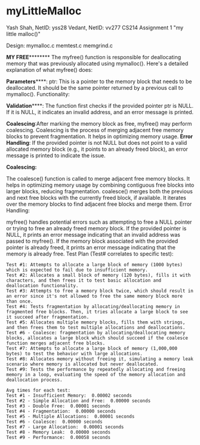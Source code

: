 # myLittleMalloc

Yash Shah, NetID: yss28
Vedant, NetID: vv277
CS214 Assignment 1 "my little malloc()"

Design:
mymalloc.c
memtest.c
memgrind.c

**MY FREE**********
The myfree() function is responsible for deallocating memory that was previously allocated using mymalloc(). Here's a detailed explanation of what myfree() does:

**Parameters******:
ptr: This is a pointer to the memory block that needs to be deallocated. It should be the same pointer returned by a previous call to mymalloc().
Functionality:

**Validation******: 
The function first checks if the provided pointer ptr is NULL. If it is NULL, it indicates an invalid address, and an error message is printed.

**Coalescing**:After marking the memory block as free, myfree() may perform coalescing. Coalescing is the process of merging adjacent free memory blocks to prevent fragmentation. It helps in optimizing memory usage.
**Error Handling**: If the provided pointer is not NULL but does not point to a valid allocated memory block (e.g., it points to an already freed block), an error message is printed to indicate the issue.

**Coalescing:**

The coalesce() function is called to merge adjacent free memory blocks. It helps in optimizing memory usage by combining contiguous free blocks into larger blocks, reducing fragmentation.
coalesce() merges both the previous and next free blocks with the currently freed block, if available. It iterates over the memory blocks to find adjacent free blocks and merge them.
Error Handling:

myfree() handles potential errors such as attempting to free a NULL pointer or trying to free an already freed memory block.
If the provided pointer is NULL, it prints an error message indicating that an invalid address was passed to myfree().
If the memory block associated with the provided pointer is already freed, it prints an error message indicating that the memory is already free.
    Test Plan (Test# correlates to specific test):

    Test #1: Attempts to allocate a large block of memory (1000 bytes) which is expected to fail due to insufficient memory.
    Test #2: Allocates a small block of memory (120 bytes), fills it with characters, and then frees it to test basic allocation and deallocation functionality.
    Test #3: Attempts to free a memory block twice, which should result in an error since it's not allowed to free the same memory block more than once.
    Test #4: Tests fragmentation by allocating/deallocating memory in fragmented free blocks. Then, it tries allocate a large block to see it succeed after fragmentation.
    Test #5: Allocates multiple memory blocks, fills them with strings, and then frees them to test multiple allocations and deallocations.
    Test #6 - Coalesce: fragmentation by allocating/deallocating memory blocks, allocates a large block which should succeed if the coalesce function merges adjacent free blocks.
    Test #7: Attempts to allocate a large block of memory (1,000,000 bytes) to test the behavior with large allocations.
    Test #8: Allocates memory without freeing it, simulating a memory leak scenario where memory is allocated but never deallocated.
    Test #9: Tests the performance by repeatedly allocating and freeing memory in a loop, evaluating the speed of the memory allocation and deallocation process.

    Avg times for each test:
    Test #1 - Insufficient Memory:  0.00002 seconds
    Test #2 - Simple Allocation and Free:  0.00000 seconds
    Test #3 - Double Free:  0.00001 seconds
    Test #4 - Fragmentation:  0.00000 seconds
    Test #5 - Multiple Allocations:  0.00001 seconds
    Test #6 - Coalesce:  0.00000 seconds
    Test #7 - Large Allocation:  0.00001 seconds
    Test #8 - Memory Leak:  0.00000 seconds
    Test #9 - Performance:  0.00058 seconds
